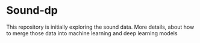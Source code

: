 # Sound-dp
This repository is initially exploring the sound data. More details, about how to merge those data into machine learning and deep learning models
